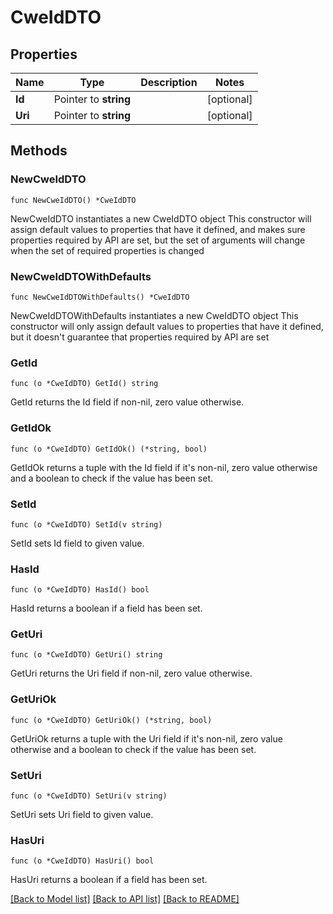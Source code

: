 # CweIdDTO

## Properties

Name | Type | Description | Notes
------------ | ------------- | ------------- | -------------
**Id** | Pointer to **string** |  | [optional] 
**Uri** | Pointer to **string** |  | [optional] 

## Methods

### NewCweIdDTO

`func NewCweIdDTO() *CweIdDTO`

NewCweIdDTO instantiates a new CweIdDTO object
This constructor will assign default values to properties that have it defined,
and makes sure properties required by API are set, but the set of arguments
will change when the set of required properties is changed

### NewCweIdDTOWithDefaults

`func NewCweIdDTOWithDefaults() *CweIdDTO`

NewCweIdDTOWithDefaults instantiates a new CweIdDTO object
This constructor will only assign default values to properties that have it defined,
but it doesn't guarantee that properties required by API are set

### GetId

`func (o *CweIdDTO) GetId() string`

GetId returns the Id field if non-nil, zero value otherwise.

### GetIdOk

`func (o *CweIdDTO) GetIdOk() (*string, bool)`

GetIdOk returns a tuple with the Id field if it's non-nil, zero value otherwise
and a boolean to check if the value has been set.

### SetId

`func (o *CweIdDTO) SetId(v string)`

SetId sets Id field to given value.

### HasId

`func (o *CweIdDTO) HasId() bool`

HasId returns a boolean if a field has been set.

### GetUri

`func (o *CweIdDTO) GetUri() string`

GetUri returns the Uri field if non-nil, zero value otherwise.

### GetUriOk

`func (o *CweIdDTO) GetUriOk() (*string, bool)`

GetUriOk returns a tuple with the Uri field if it's non-nil, zero value otherwise
and a boolean to check if the value has been set.

### SetUri

`func (o *CweIdDTO) SetUri(v string)`

SetUri sets Uri field to given value.

### HasUri

`func (o *CweIdDTO) HasUri() bool`

HasUri returns a boolean if a field has been set.


[[Back to Model list]](../README.md#documentation-for-models) [[Back to API list]](../README.md#documentation-for-api-endpoints) [[Back to README]](../README.md)


